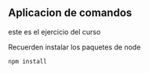 ## Aplicacion de comandos

este es el ejercicio del curso


Recuerden instalar los paquetes de node

```
npm install
```